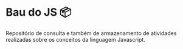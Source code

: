 # Bau do JS :package:

Repositório de consulta e também de armazenamento de atividades realizadas sobre os conceitos da linguagem Javascript.
